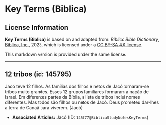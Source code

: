 # Key Terms (Biblica)

## License Information

**Key Terms (Biblica)** is based on and adapted from: _Biblica Bible Dictionary_, [Biblica, Inc.](https://www.biblica.com/), 2023, which is licensed under a [CC BY-SA 4.0 license](https://creativecommons.org/licenses/by-sa/4.0/legalcode.en).

This markdown version is provided under the same license.



--------------------------------

## 12 tribos (id: 145795)

Jacó teve 12 filhos. As famílias dos filhos e netos de Jacó tornaram\-se tribos muito grandes. Esses 12 grupos familiares formaram a nação de Israel. Em diferentes partes da Bíblia, a lista de tribos inclui nomes diferentes. Mas todos são filhos ou netos de Jacó. Deus prometeu dar\-lhes a terra de Canaã para viverem. (Jacó)

* **Associated Articles:** Jacó (ID: `145777@BiblicaStudyNotesKeyTerms`)

